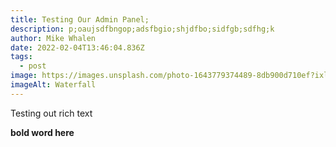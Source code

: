 ```yaml
---
title: Testing Our Admin Panel;
description: p;oaujsdfbngop;adsfbgio;shjdfbo;sidfgb;sdfhg;k
author: Mike Whalen
date: 2022-02-04T13:46:04.836Z
tags:
  - post
image: https://images.unsplash.com/photo-1643779374489-8db900d710ef?ixlib=rb-1.2.1&ixid=MnwxMjA3fDB8MHxwaG90by1wYWdlfHx8fGVufDB8fHx8&auto=format&fit=crop&w=687&q=80
imageAlt: Waterfall
---
```

Testing out rich text 

**bold word here**